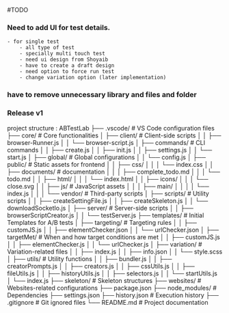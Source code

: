 #TODO

### Need to add UI for test details.
    - for single test
        - all type of test
        - specially multi touch test
        - need ui design from Shoyaib
        - have to create a draft design 
        - need option to force run test
        - change variation option (later implementation)


### have to remove unnecessary library and files and folder 

### Release v1


project structure : 
ABTestLab
├── .vscode/                         # VS Code configuration files
├── core/                            # Core functionalities
│   ├── client/                      # Client-side scripts
│   │   ├── browser-Runner.js
│   │   └── browser-script.js
│   ├── commands/                    # CLI commands
│   │   ├── create.js
│   │   ├── init.js
│   │   ├── settings.js
│   │   └── start.js
│   ├── global/                       # Global configurations
│   │   └── config.js
│   ├── public/                       # Static assets for frontend
│   │   ├── css/
│   │   │   └── index.css
│   │   ├── documents/                # documentation
│   │   │   ├── complete_todo.md
│   │   │   └── todo.md
│   │   ├── html/
│   │   │   └── index.html
│   │   ├── icons/
│   │   │   └── close.svg
│   │   ├── js/                        # JavaScript assets
│   │   │   ├── main/
│   │   │   │   └── index.js
│   │   │   └── vendor/                 # Third-party scripts
│   ├── scripts/                        # Utility scripts
│   │   ├── createSettingFile.js
│   │   ├── createSkeleton.js
│   │   └── downloadSocketIo.js
│   ├── server/                         # Server-side scripts
│   │   ├── browserScriptCreator.js
│   │   └── testServer.js
├── templates/                         # Initial Templates for A/B tests
│   ├── targeting/                     # Targeting rules
│   │   ├── customJS.js
│   │   ├── elementChecker.json
│   │   └── urlChecker.json
│   ├── targetMet/                     # When and how target conditions are met
│   │   ├── customJS.js
│   │   ├── elementChecker.js
│   │   └── urlChecker.js
│   ├── variation/                      # Variation-related files
│   │   ├── index.js
│   │   ├── info.json
│   │   └── style.scss
│   ├── utils/                          # Utility functions
│   │   ├── bundler.js
│   │   ├── creatorPrompts.js
│   │   ├── creators.js
│   │   ├── cssUtils.js
│   │   ├── fileUtils.js
│   │   ├── historyUtils.js
│   │   ├── selectors.js
│   │   └── startUtils.js
│   └── index.js
├── skeleton/                          # Skeleton structures
├── websites/                          # Websites-related configurations
├── package.json
├── node_modules/                      # Dependencies
├── settings.json
├── history.json                        # Execution history
├── .gitignore                          # Git ignored files
└── README.md                           # Project documentation


